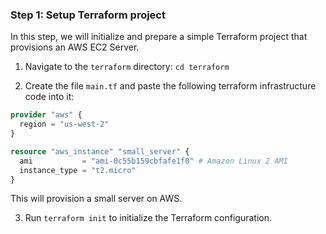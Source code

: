 ### Step 1: Setup Terraform project

In this step, we will initialize and prepare a simple Terraform project that provisions an AWS EC2 Server.

1. Navigate to the `terraform` directory: `cd terraform`

2. Create the file `main.tf` and paste the following terraform infrastructure code into it:

```terraform
provider "aws" {
  region = "us-west-2"
}

resource "aws_instance" "small_server" {
  ami           = "ami-0c55b159cbfafe1f0" # Amazon Linux 2 AMI
  instance_type = "t2.micro"
}
```

This will provision a small server on AWS.

3. Run `terraform init` to initialize the Terraform configuration.
